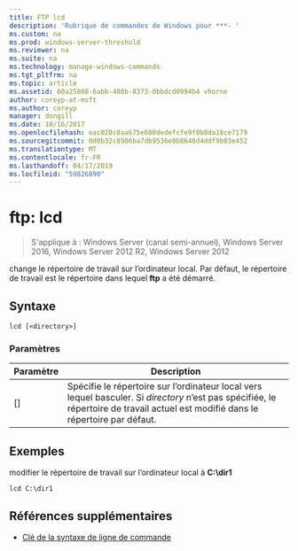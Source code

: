 ```yaml
---
title: FTP lcd
description: 'Rubrique de commandes de Windows pour ***- '
ms.custom: na
ms.prod: windows-server-threshold
ms.reviewer: na
ms.suite: na
ms.technology: manage-windows-commands
ms.tgt_pltfrm: na
ms.topic: article
ms.assetid: 60a25808-6abb-408b-8373-0bbdcd0994b4 vhorne
author: coreyp-at-msft
ms.author: coreyp
manager: dongill
ms.date: 10/16/2017
ms.openlocfilehash: eac028c8aa675e680dedefcfe9f0b8da18ce7179
ms.sourcegitcommit: 0d0b32c8986ba7db9536e0b8648d4ddf9b03e452
ms.translationtype: MT
ms.contentlocale: fr-FR
ms.lasthandoff: 04/17/2019
ms.locfileid: "59826890"
---
```

# <a name="ftp-lcd"></a>ftp: lcd

>S'applique à : Windows Server (canal semi-annuel), Windows Server 2016, Windows Server 2012 R2, Windows Server 2012

change le répertoire de travail sur l’ordinateur local. Par défaut, le répertoire de travail est le répertoire dans lequel **ftp** a été démarré.   
## <a name="syntax"></a>Syntaxe  
```  
lcd [<directory>]  
```  
### <a name="parameters"></a>Paramètres  
|Paramètre|Description|  
|-------|--------|  
|[<directory>]|Spécifie le répertoire sur l’ordinateur local vers lequel basculer. Si *directory* n’est pas spécifiée, le répertoire de travail actuel est modifié dans le répertoire par défaut.|  
## <a name="BKMK_Examples"></a>Exemples  
modifier le répertoire de travail sur l’ordinateur local à **C:\dir1**  
```  
lcd C:\dir1  
```  
## <a name="additional-references"></a>Références supplémentaires  
-   [Clé de la syntaxe de ligne de commande](command-line-syntax-key.md)  
